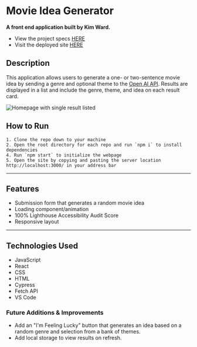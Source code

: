 # Movie Idea Generator

**A front end application built by Kim Ward.**

- View the project specs [HERE](https://docs.google.com/document/d/1HZ6OTkaRZsz9rPKsCUv1_c8mfkNdRsvnoWjlIaWrKw0/edit?usp=sharing)
- Visit the deployed site [HERE](https://movie-idea-generator.herokuapp.com/)

## Description

This application allows users to generate a one- or two-sentence movie idea by sending a genre and optional theme to the [Open AI API](https://beta.openai.com/). Results are displayed in a list and include the genre, theme, and idea on each result card.

![Homepage with single result listed](https://user-images.githubusercontent.com/79027364/168395537-9364b120-3ed5-4d33-8e8c-d078d5698ac7.png)

## How to Run

```
1. Clone the repo down to your machine
2. Open the root directory for each repo and run `npm i` to install dependencies
4. Run `npm start` to initialize the webpage
5. Open the site by copying and pasting the server location http://localhost:3000/ in your address bar
```

---

## Features

- Submission form that generates a random movie idea
- Loading component/animation
- 100% Lighthouse Accessibility Audit Score
- Responsive layout

---

## Technologies Used
- JavaScript
- React
- CSS
- HTML
- Cypress
- Fetch API
- VS Code

### Future Additions & Improvements
- Add an "I'm Feeling Lucky" button that generates an idea based on a random genre and selection from a bank of themes.
- Add local storage to view results on refresh.
